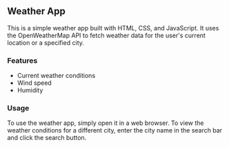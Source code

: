 ﻿## Weather App

This is a simple weather app built with HTML, CSS, and JavaScript. It uses the OpenWeatherMap API to fetch weather data for the user's current location or a specified city.


### Features

* Current weather conditions
* Wind speed
* Humidity

### Usage

To use the weather app, simply open it in a web browser. To view the weather conditions for a different city, enter the city name in the search bar and click the search button.




